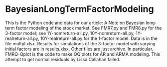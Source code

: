 # BayesianLongTermFactorModeling
This is the Python code and data for our article: A Note on Bayesian long-term factor modeling of the stock market. 
See FMR7.py and FMR8.py for the 3-factor model; see 1Y-nomreturn-all.py, 10Y-nomreturn-all.py, 1Y-realreturn-all.py, 10Y-realreturn-all.py for the 1-factor model. Data is in the file multpl.xlsx. Results for simulations of the 3-factor model with varying initial factors are in results.xlsx. Other files are just archive. In particular, FMRQ-Qplot is the code to make QQ plots for AR and ARMA modeling. This attempt to get normal residuals by Lissa Callahan failed. 
